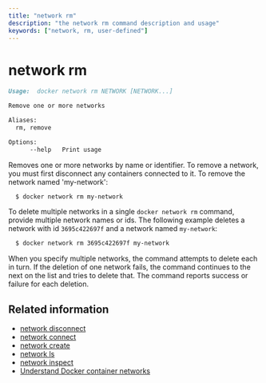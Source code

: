 ```yaml
---
title: "network rm"
description: "the network rm command description and usage"
keywords: ["network, rm, user-defined"]
---
```


# network rm

```markdown
Usage:  docker network rm NETWORK [NETWORK...]

Remove one or more networks

Aliases:
  rm, remove

Options:
      --help   Print usage
```

Removes one or more networks by name or identifier. To remove a network,
you must first disconnect any containers connected to it.
To remove the network named 'my-network':

```bash
  $ docker network rm my-network
```

To delete multiple networks in a single `docker network rm` command, provide
multiple network names or ids. The following example deletes a network with id
`3695c422697f` and a network named `my-network`:

```bash
  $ docker network rm 3695c422697f my-network
```

When you specify multiple networks, the command attempts to delete each in turn.
If the deletion of one network fails, the command continues to the next on the
list and tries to delete that. The command reports success or failure for each
deletion.

## Related information

* [network disconnect ](network_disconnect.md)
* [network connect](network_connect.md)
* [network create](network_create.md)
* [network ls](network_ls.md)
* [network inspect](network_inspect.md)
* [Understand Docker container networks](../../userguide/networking/index.md)
